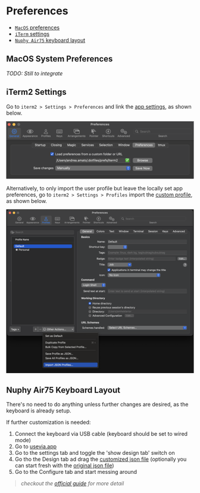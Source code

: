 # Preferences

- [`MacOS` preferences](#macos-system-preferences)
- [`iTerm` settings](#iterm2-settings)
- [`Nuphy Air75` keyboard layout](#nuphy-air75-keyboard-layout)

## MacOS System Preferences

<!--TODO-->

_TODO: Still to integrate_

<!--TODO-->

## iTerm2 Settings

Go to `iterm2 > Settings > Preferences` and link the [app settings](/prefs/iterm2/com.googlecode.iterm2.plist), as shown below.

![iterm2: load app settings](./load-settings.png)

Alternatively, to only import the user profile but leave the locally set app preferences, go to `iterm2 > Settings > Profiles` import the [custom profile](/prefs/iterm2/profile.json), as shown below.

![iterm2: import user profile](./import-profile.png)

## Nuphy Air75 Keyboard Layout

There's no need to do anything unless further changes are desired, as the keyboard is already setup.

If further customization is needed:

1. Connect the keyboard via USB cable (keyboard should be set to wired mode)
2. Go to [usevia.app](https://usevia.app/)
3. Go to the settings tab and toggle the 'show design tab' switch on
4. Go tho the Design tab ad drag the [customized json file](/prefs/keyboard/personal-layout.json) (optionally you can start fresh with the [original json file](/prefs/keyboard/nuphy-air75-v2.json))
5. Go to the Configure tab and start messing around

> _checkout the [official guide](https://nuphy.com/pages/via-usage-guide-for-nuphy-keyboards) for more detail_
